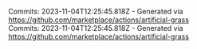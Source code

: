 Commits: 2023-11-04T12:25:45.818Z - Generated via https://github.com/marketplace/actions/artificial-grass
<br>
Commits: 2023-11-04T12:25:45.818Z - Generated via https://github.com/marketplace/actions/artificial-grass
<br>
